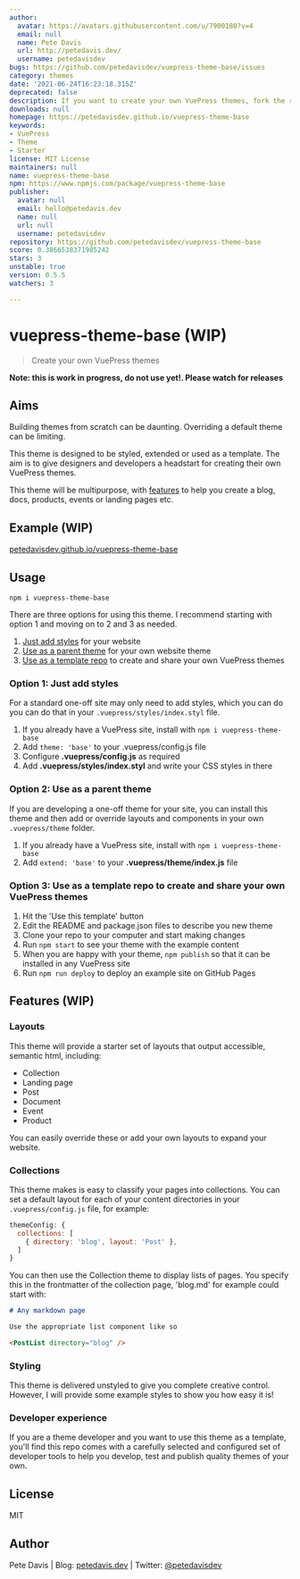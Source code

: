 ```yaml
---
author:
  avatar: https://avatars.githubusercontent.com/u/7900180?v=4
  email: null
  name: Pete Davis
  url: http://petedavis.dev/
  username: petedavisdev
bugs: https://github.com/petedavisdev/vuepress-theme-base/issues
category: themes
date: '2021-06-24T16:23:18.315Z'
deprecated: false
description: If you want to create your own VuePress themes, fork the repo!
downloads: null
homepage: https://petedavisdev.github.io/vuepress-theme-base
keywords:
- VuePress
- Theme
- Starter
license: MIT License
maintainers: null
name: vuepress-theme-base
npm: https://www.npmjs.com/package/vuepress-theme-base
publisher:
  avatar: null
  email: hello@petedavis.dev
  name: null
  url: null
  username: petedavisdev
repository: https://github.com/petedavisdev/vuepress-theme-base
score: 0.3866538371985242
stars: 3
unstable: true
version: 0.5.5
watchers: 3

---
```


# vuepress-theme-base (WIP)

> Create your own VuePress themes

**Note: this is work in progress, **do not use yet!**. Please watch for releases**

## Aims

Building themes from scratch can be daunting. Overriding a default theme can be limiting.

This theme is designed to be styled, extended or used as a template. The aim is to give designers and developers a headstart for creating their own VuePress themes.

This theme will be multipurpose, with [features](#features) to help you create a blog, docs, products, events or landing pages etc.

## Example (WIP)

[petedavisdev.github.io/vuepress-theme-base](https://petedavisdev.github.io/vuepress-theme-base/)

## Usage

```
npm i vuepress-theme-base
```

There are three options for using this theme. I recommend starting with option 1 and moving on to 2 and 3 as needed.

1. [Just add styles](#option-1-just-add-styles) for your website
2. [Use as a parent theme](#option-2-use-as-a-parent-theme) for your own website theme
3. [Use as a template repo](#option-3-use-as-a-template-repo-to-create-and-share-your-own-VuePress-themes) to create and share your own VuePress themes

### Option 1: Just add styles

For a standard one-off site may only need to add styles, which you can do you can do that in your `.vuepress/styles/index.styl` file.

1. If you already have a VuePress site, install with `npm i vuepress-theme-base`
2. Add `theme: 'base'` to your .vuepress/config.js file
3. Configure **.vuepress/config.js** as required
4. Add **.vuepress/styles/index.styl** and write your CSS styles in there

### Option 2: Use as a parent theme

If you are developing a one-off theme for your site, you can install this theme and then add or override layouts and components in your own `.vuepress/theme` folder.

1. If you already have a VuePress site, install with `npm i vuepress-theme-base`
2. Add `extend: 'base'` to your **.vuepress/theme/index.js** file

### Option 3: Use as a template repo to create and share your own VuePress themes

1. Hit the 'Use this template' button
2. Edit the README and package.json files to describe you new theme
3. Clone your repo to your computer and start making changes
4. Run `npm start` to see your theme with the example content
6. When you are happy with your theme, `npm publish` so that it can be installed in any VuePress site
5. Run `npm run deploy` to deploy an example site on GitHub Pages

## Features (WIP)

### Layouts
This theme will provide a starter set of layouts that output accessible, semantic html, including:
- Collection
- Landing page
- Post
- Document
- Event
- Product

You can easily override these or add your own layouts to expand your website.

### Collections
This theme makes is easy to classify your pages into collections. You can set a default layout for each of your content directories in your `.vuepress/config.js` file, for example:

``` js
themeConfig: {
  collections: [
    { directory: 'blog', layout: 'Post' },
  ]
}
```

You can then use the Collection theme to display lists of pages. You specify this in the frontmatter of the collection page, 'blog.md' for example could start with:

``` md
# Any markdown page

Use the appropriate list component like so

<PostList directory="blog" />
```

### Styling

This theme is delivered unstyled to give you complete creative control. However, I will provide some example styles to show you how easy it is!

### Developer experience
If you are a theme developer and you want to use this theme as a template, you'll find this repo comes with a carefully selected and configured set of developer tools to help you develop, test and publish quality themes of your own.

## License
MIT

## Author
Pete Davis | Blog: [petedavis.dev](https://petedavis.dev) | Twitter: [@petedavisdev](https://twitter.com/petedavisdev)
